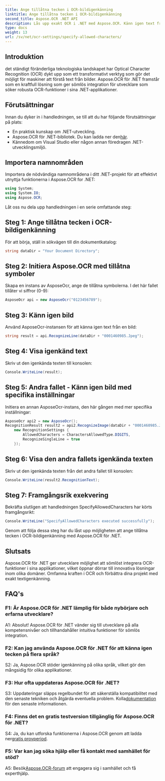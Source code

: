 ```yaml
---
title: Ange tillåtna tecken i OCR-bildigenkänning
linktitle: Ange tillåtna tecken i OCR-bildigenkänning
second_title: Aspose.OCR .NET API
description: Lås upp exakt OCR i .NET med Aspose.OCR. Känn igen text från bilder utan ansträngning. Ladda ner nu för en transformativ utvecklingsupplevelse.
type: docs
weight: 13
url: /sv/net/ocr-settings/specify-allowed-characters/
---
```

## Introduktion

det ständigt föränderliga teknologiska landskapet har Optical Character Recognition (OCR) dykt upp som ett transformativt verktyg som gör det möjligt för maskiner att förstå text från bilder. Aspose.OCR för .NET framstår som en kraftfull lösning som ger sömlös integration för utvecklare som söker robusta OCR-funktioner i sina .NET-applikationer.

## Förutsättningar

Innan du dyker in i handledningen, se till att du har följande förutsättningar på plats:

- En praktisk kunskap om .NET-utveckling.
-  Aspose.OCR för .NET-bibliotek. Du kan ladda ner den[här](https://releases.aspose.com/ocr/net/).
- Kännedom om Visual Studio eller någon annan föredragen .NET-utvecklingsmiljö.

## Importera namnområden

Importera de nödvändiga namnområdena i ditt .NET-projekt för att effektivt utnyttja funktionerna i Aspose.OCR for .NET:

```csharp
using System;
using System.IO;
using Aspose.OCR;
```

Låt oss nu dela upp handledningen i en serie omfattande steg:

## Steg 1: Ange tillåtna tecken i OCR-bildigenkänning

För att börja, ställ in sökvägen till din dokumentkatalog:

```csharp
string dataDir = "Your Document Directory";
```

## Steg 2: Initiera Aspose.OCR med tillåtna symboler

Skapa en instans av AsposeOcr, ange de tillåtna symbolerna. I det här fallet tillåter vi siffror (0-9):

```csharp
AsposeOcr api = new AsposeOcr("0123456789");
```

## Steg 3: Känn igen bild

Använd AsposeOcr-instansen för att känna igen text från en bild:

```csharp
string result = api.RecognizeLine(dataDir + "0001460985.Jpeg");
```

## Steg 4: Visa igenkänd text

Skriv ut den igenkända texten till konsolen:

```csharp
Console.WriteLine(result);
```

## Steg 5: Andra fallet - Känn igen bild med specifika inställningar

Initiera en annan AsposeOcr-instans, den här gången med mer specifika inställningar:

```csharp
AsposeOcr api2 = new AsposeOcr();
RecognitionResult result2 = api2.RecognizeImage(dataDir + "0001460985.Jpeg", 
    new RecognitionSettings { 
        AllowedCharacters = CharactersAllowedType.DIGITS,
        RecognizeSingleLine = true
    });
```

## Steg 6: Visa den andra fallets igenkända texten

Skriv ut den igenkända texten från det andra fallet till konsolen:

```csharp
Console.WriteLine(result2.RecognitionText);
```

## Steg 7: Framgångsrik exekvering

Bekräfta slutligen att handledningen SpecifyAllowedCharacters har körts framgångsrikt:

```csharp
Console.WriteLine("SpecifyAllowedCharacters executed successfully");
```

Genom att följa dessa steg har du låst upp möjligheten att ange tillåtna tecken i OCR-bildigenkänning med Aspose.OCR för .NET.

## Slutsats

Aspose.OCR för .NET ger utvecklare möjlighet att sömlöst integrera OCR-funktioner i sina applikationer, vilket öppnar dörrar till innovativa lösningar inom olika domäner. Omfamna kraften i OCR och förbättra dina projekt med exakt textigenkänning.

## FAQ's

### F1: Är Aspose.OCR för .NET lämplig för både nybörjare och erfarna utvecklare?

A1: Absolut! Aspose.OCR för .NET vänder sig till utvecklare på alla kompetensnivåer och tillhandahåller intuitiva funktioner för sömlös integration.

### F2: Kan jag använda Aspose.OCR för .NET för att känna igen tecken på flera språk?

S2: Ja, Aspose.OCR stöder igenkänning på olika språk, vilket gör den mångsidig för olika applikationer.

### F3: Hur ofta uppdateras Aspose.OCR för .NET?

 S3: Uppdateringar släpps regelbundet för att säkerställa kompatibilitet med den senaste tekniken och åtgärda eventuella problem. Kolla[dokumentation](https://reference.aspose.com/ocr/net/) för den senaste informationen.

### F4: Finns det en gratis testversion tillgänglig för Aspose.OCR för .NET?

 S4: Ja, du kan utforska funktionerna i Aspose.OCR genom att ladda ner[gratis provperiod](https://releases.aspose.com/).

### F5: Var kan jag söka hjälp eller få kontakt med samhället för stöd?

 A5: Besök[Aspose.OCR-forum](https://forum.aspose.com/c/ocr/16) att engagera sig i samhället och få experthjälp.